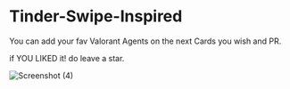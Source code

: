 # Tinder-Swipe-Inspired

You can add your fav Valorant Agents on the next Cards you wish and PR.

if YOU LIKED it! do leave a star.

![Screenshot (4)](https://user-images.githubusercontent.com/59159355/97405165-3b071d00-191d-11eb-9d2a-205187625fb4.png)





